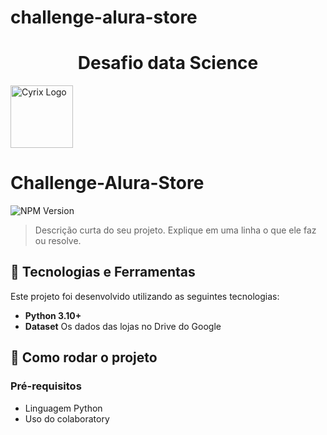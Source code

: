 # challenge-alura-store
<h1 align="center"> Desafio data Science </h1>

<p align="left">
  <img src="Lojas.png" alt="Cyrix Logo" width="100"/>
</p>

# Challenge-Alura-Store

![NPM Version](https://img.shields.io/npm/v/npm)

> Descrição curta do seu projeto. Explique em uma linha o que ele faz ou resolve.

## 🐍 Tecnologias e Ferramentas

Este projeto foi desenvolvido utilizando as seguintes tecnologias:

- **Python 3.10+**
- **Dataset** Os dados das lojas no Drive do Google
## 🚀 Como rodar o projeto
### Pré-requisitos
- Linguagem Python 
- Uso do colaboratory
